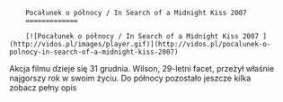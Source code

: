 
        Pocałunek o północy / In Search of a Midnight Kiss 2007 
        =============
        
        [![Pocałunek o północy / In Search of a Midnight Kiss 2007 ](http://vidos.pl/images/player.gif)](http://vidos.pl/pocalunek-o-polnocy-in-search-of-a-midnight-kiss-2007)
        
        
 Akcja filmu dzieje się 31 grudnia. Wilson, 29-letni facet, przeżył właśnie najgorszy rok w swoim życiu. Do północy pozostało jeszcze kilka zobacz pełny opis
    